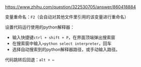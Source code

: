 https://www.zhihu.com/question/322530705/answer/860418884



变量重命名：`F2`（会自动对其他文件里引用的该变量进行重命名）

设置代码运行使用的python解释器：

- 输入快捷键`ctrl + shift + P`，在界面顶端弹出搜索窗
- 在搜索窗中输入`>python select interpreter`，回车
- 选择自动搜索到的python解释器路径，或手动输入路径。

代码跳转后回退：`alt + ←`
